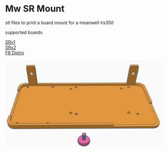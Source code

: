 # Mw SR Mount

stl files to print a board mount for a meanwell lrs350

supported boards

<a href=https://pixelcontroller.com/store/featured/86-srx1.html>SRx1</a><br>
<a href=https://pixelcontroller.com/store/long-range-expansion/83-srx2.html>SRx2</a><br>
<a href=https://pixelcontroller.com/store/accessories/46-f8-distro.html>F8 Distro</a><br>


<img src=https://github.com/DnG-Crafts/3D_Printables/blob/main/Mw%20SR%20Mount/image.jpg>
